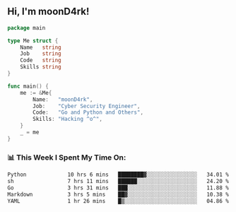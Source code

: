 <h2> Hi, I'm moonD4rk!</h2>

```go
package main

type Me struct {
	Name   string
	Job    string
	Code   string
	Skills string
}

func main() {
	me := &Me{
		Name:   "moonD4rk",
		Job:    "Cyber Security Engineer",
		Code:   "Go and Python and Others",
		Skills: "Hacking ^o^",
	}
	_ = me
}
```

<h3>📊 This Week I Spent My Time On:</h3>
<!-- <img align='right' src="https://github-readme-stats.vercel.app/api?username=moond4rk&show_icons=true&theme=radical", width="300" height="150"> -->

<!--START_SECTION:waka-->

```txt
Python             10 hrs 6 mins   ████████▓░░░░░░░░░░░░░░░░   34.01 %
sh                 7 hrs 11 mins   ██████░░░░░░░░░░░░░░░░░░░   24.20 %
Go                 3 hrs 31 mins   ███░░░░░░░░░░░░░░░░░░░░░░   11.88 %
Markdown           3 hrs 5 mins    ██▓░░░░░░░░░░░░░░░░░░░░░░   10.38 %
YAML               1 hr 26 mins    █▒░░░░░░░░░░░░░░░░░░░░░░░   04.86 %
```

<!--END_SECTION:waka-->


